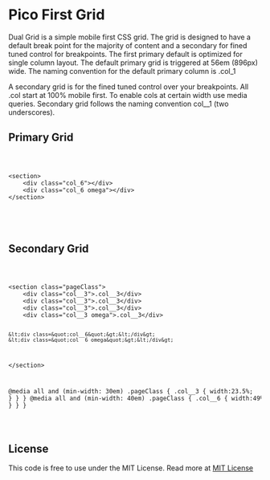 <h1>Pico First Grid</h1>

<p>Dual Grid is a simple mobile first CSS grid. The grid is designed to have a default break point for the majority of content and a secondary for fined tuned control for breakpoints. The first primary default is optimized for single column layout. The default primary grid is triggered at 56em (896px) wide. The naming convention for the default primary column is .col_1</p>
<p>A secondary grid is for the fined tuned control over your breakpoints. All .col start at 100% mobile first. To enable cols at certain width use media queries. Secondary grid follows the naming convention col__1 (two underscores).</p>

<h2>Primary Grid</h2>
            <code>
                <pre>
&lt;section&gt; 
    &lt;div class=&quot;col_6&quot;&gt;&lt;/div&gt; 
    &lt;div class=&quot;col_6 omega&quot;&gt;&lt;/div&gt; 
&lt;/section&gt;
                </pre>
            </code>


<h2>Secondary Grid</h2>
<code>
	<pre>
&lt;section class=&quot;pageClass&quot;&gt; 
    &lt;div class=&quot;col__3&quot;&gt;.col__3&lt;/div&gt; 
    &lt;div class=&quot;col__3&quot;&gt;.col__3&lt;/div&gt; 
    &lt;div class=&quot;col__3&quot;&gt;.col__3&lt;/div&gt; 
    &lt;div class=&quot;col__3 omega&quot;&gt;.col__3&lt;/div&gt; 
                    
    &lt;div class=&quot;col__6&quot;&gt;&lt;/div&gt; 
    &lt;div class=&quot;col__6 omega&quot;&gt;&lt;/div&gt; 
&lt;/section&gt;

@media all and (min-width: 30em)
    .pageClass {
        .col__3 {
            width:23.5%;
        }
    }
}
@media all and (min-width: 40em)
    .pageClass {
        .col__6 {
            width:49%;
        }
    }
}
	</pre>
</code>



<h2>License</h2>
<p>
This code is free to use under the MIT License.
Read more at <a href="http://opensource.org/licenses/MIT" target="_blank">MIT License</a>
</p>

